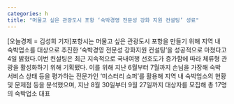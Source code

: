 ```yaml
---
categories: h
title: "머물고 싶은 관광도시 포항 ‘숙박경영 전문성 강화 지원 컨설팅’ 성료"
---
```

[오늘경제 = 김성희 기자]포항시는 머물고 싶은 관광도시 포항을 만들기 위해 지역 내 숙박업소를 대상으로 추진한 ‘숙박경영 전문성 강화지원 컨설팅’을 성공적으로 마쳤다고 4일 밝혔다.이번 컨설팅은 최근 지속적으로 국내여행 선호도가 증가함에 따라 체류형 관광을 활성화하기 위해 기획됐다. 이를 위해 지난 6월부터 7월까지 손님을 가장해 숙박 서비스 상태 등을 평가하는 전문가인 ‘미스터리 쇼퍼’를 활용해 지역 내 숙박업소의 현황 및 문제점 등을 분석했으며, 지난 8월 30일부터 9월 27일까지 대상자를 모집해 총 17명의 숙박업소 대표